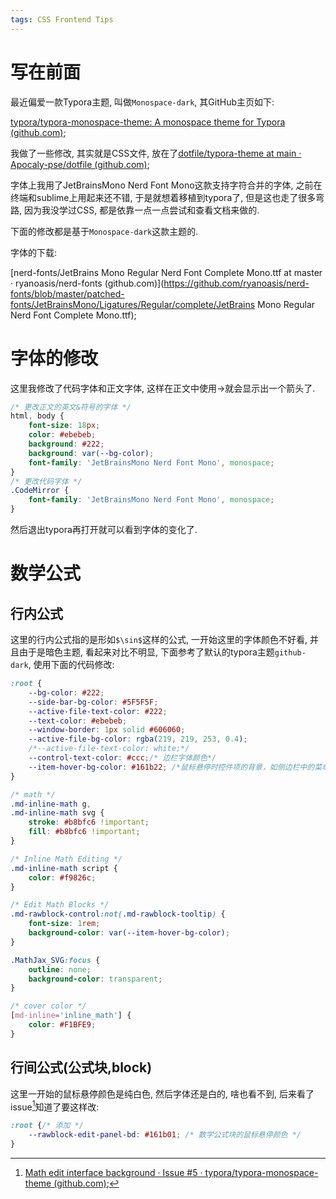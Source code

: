 ```yaml
---
tags: CSS Frontend Tips
---
```


# 写在前面

最近偏爱一款Typora主题, 叫做`Monospace-dark`, 其GitHub主页如下:

[typora/typora-monospace-theme: A monospace theme for Typora (github.com)](https://github.com/typora/typora-monospace-theme);

我做了一些修改, 其实就是CSS文件, 放在了[dotfile/typora-theme at main · Apocaly-pse/dotfile (github.com)](https://github.com/Apocaly-pse/dotfile/blob/main/typora-theme/monospace-dark.css);

字体上我用了JetBrainsMono Nerd Font Mono这款支持字符合并的字体, 之前在终端和sublime上用起来还不错, 于是就想着移植到typora了, 但是这也走了很多弯路, 因为我没学过CSS, 都是依靠一点一点尝试和查看文档来做的. 

下面的修改都是基于`Monospace-dark`这款主题的. 

字体的下载:

[nerd-fonts/JetBrains Mono Regular Nerd Font Complete Mono.ttf at master · ryanoasis/nerd-fonts (github.com)](https://github.com/ryanoasis/nerd-fonts/blob/master/patched-fonts/JetBrainsMono/Ligatures/Regular/complete/JetBrains Mono Regular Nerd Font Complete Mono.ttf);

# 字体的修改

这里我修改了代码字体和正文字体, 这样在正文中使用->就会显示出一个箭头了. 

```css
/* 更改正文的英文&符号的字体 */
html, body {
    font-size: 18px;
    color: #ebebeb;
    background: #222;
    background: var(--bg-color);
    font-family: 'JetBrainsMono Nerd Font Mono', monospace;
}
/* 更改代码字体 */
.CodeMirror {
    font-family: 'JetBrainsMono Nerd Font Mono', monospace;
}
```

然后退出typora再打开就可以看到字体的变化了. 

# 数学公式

## 行内公式

这里的行内公式指的是形如`$\sin$`这样的公式, 一开始这里的字体颜色不好看, 并且由于是暗色主题, 看起来对比不明显, 下面参考了默认的typora主题`github-dark`, 使用下面的代码修改:

```css
:root {
    --bg-color: #222;
    --side-bar-bg-color: #5F5F5F;
    --active-file-text-color: #222;
    --text-color: #ebebeb;
    --window-border: 1px solid #606060;
    --active-file-bg-color: rgba(219, 219, 253, 0.4);
    /*--active-file-text-color: white;*/
    --control-text-color: #ccc;/* 边栏字体颜色*/
    --item-hover-bg-color: #161b22; /*鼠标悬停时控件项的背景，如侧边栏中的菜单*/
}

/* math */
.md-inline-math g,
.md-inline-math svg {
    stroke: #b8bfc6 !important;
    fill: #b8bfc6 !important;
}

/* Inline Math Editing */
.md-inline-math script {
    color: #f9826c;
}

/* Edit Math Blocks */
.md-rawblock-control:not(.md-rawblock-tooltip) {
    font-size: 1rem;
    background-color: var(--item-hover-bg-color);
}

.MathJax_SVG:focus {
    outline: none;
    background-color: transparent;
}

/* cover color */
[md-inline='inline_math'] {
    color: #F1BFE9;
}
```



## 行间公式(公式块,block)

这里一开始的鼠标悬停颜色是纯白色, 然后字体还是白的, 啥也看不到, 后来看了issue[^1]知道了要这样改:

```css
:root {/* 添加 */
    --rawblock-edit-panel-bd: #161b01; /* 数学公式块的鼠标悬停颜色 */
}
```

[^1]:[Math edit interface background · Issue #5 · typora/typora-monospace-theme (github.com)](https://github.com/typora/typora-monospace-theme/issues/5);